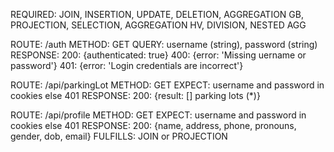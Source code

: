 REQUIRED: JOIN, INSERTION, UPDATE, DELETION, AGGREGATION GB, PROJECTION, SELECTION, AGGREGATION HV, DIVISION, NESTED AGG

ROUTE: /auth
METHOD: GET
QUERY: username (string), password (string)
RESPONSE:
  200: {authenticated: true}
  400: {error: 'Missing uername or password'}
  401: {error: 'Login credentials are incorrect'}

ROUTE: /api/parkingLot
METHOD: GET
EXPECT: username and password in cookies else 401
RESPONSE:
  200: {result: [] parking lots (*)}

ROUTE: /api/profile
METHOD: GET
EXPECT: username and password in cookies else 401
RESPONSE:
  200: {name, address, phone, pronouns, gender, dob, email}
FULFILLS: JOIN or PROJECTION
